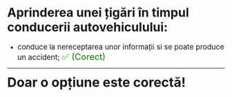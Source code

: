# Aprinderea unei țigări în timpul conducerii autovehiculului:

- <span style="font-size: larger;">conduce la nereceptarea unor informații si se poate produce un accident; <span style="color: green; font-size: larger;">✅ (Corect)</span></span>

---

<span style="font-size: 30px; font-weight: bold;">**Doar o opțiune este corectă!**</span>
